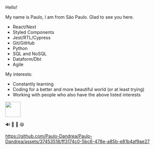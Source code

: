 
Hello! 

My name is Paulo, I am from São Paulo. Glad to see you here.

- React/Next
- Styled Components
- Jest/RTL/Cypress
- Git/GitHub
- Python
- SQL and NoSQL
- Dataform/Dbt
- Agile



My interests:
- Constantly learning
- Coding for a better and more beautiful world (or at least trying)
- Working with people who also have the above listed interests

<a href="https://www.linkedin.com/in/paulo-dandrea/" target="_blank">
  <img src="https://i.ibb.co/Kx2GSrT/linkedin.png" width="48px" height="48px">
</a>

🔊 🐰 🥚 😆


https://github.com/Paulo-Dandrea/Paulo-Dandrea/assets/37453518/ff3174c0-5bc6-478e-a85b-e81b4af9ae27
